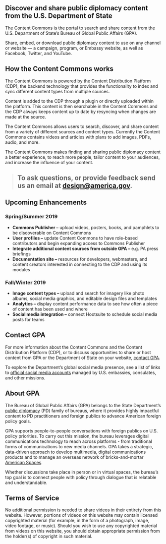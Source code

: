 ## Discover and share public diplomacy content from the U.S. Department of State
The Content Commons is the portal to search and share content from the U.S. Department of State’s Bureau of Global Public Affairs (GPA).

Share, embed, or download public diplomacy content to use on any channel or website — a campaign, program, or Embassy website, as well as Facebook, Twitter, and YouTube.

## How the Content Commons works
The Content Commons is powered by the Content Distribution Platform (CDP), the backend technology that provides the functionality to index and sync different content types from multiple sources. 

Content is added to the CDP through a plugin or directly uploaded within the platform. This content is then searchable in the Content Commons and the CDP always keeps content up to date by resyncing when changes are made at the source. 

The Content Commons allows users to search, discover, and share content from a variety of different sources and content types. Currently the Content Commons contains videos and articles with plans to add images, PDFs, audio, and more.

The Content Commons makes finding and sharing public diplomacy content a better experience, to reach more people, tailor content to your audiences, and increase the influence of your content.

> ## To ask questions, or provide feedback send us an email at [design@america.gov](mailto:design@america.gov).

## Upcoming Enhancements
### Spring/Summer 2019
* **Commons Publisher –** upload videos, posters, books, and pamphlets to be discoverable on Content Commons
* **User profiles –** update Content Commons to have role-based contributors and begin expanding access to Commons Publisher
* **Integrate additional content sources from outside GPA –** e.g. PA press briefings
* **Documentation site –** resources for developers, webmasters, and content creators interested in connecting to the CDP and using its modules

### Fall/Winter 2019
* **Image content types –** upload and search for imagery like photo albums, social media graphics, and editable design files and templates
* **Analytics –** display content performance data to see how often a piece of content has been used and where
* **Social media integration –** connect Hootsuite to schedule social media posts for teams

## Contact GPA
For more information about the Content Commons and the Content Distribution Platform (CDP), or to discuss opportunities to share or host content from GPA or the Department of State on your website, [contact GPA](mailto:design@america.gov).

To explore the Department’s global social media presence, see a list of links to [official social media accounts](https://www.state.gov/global-social-media-presence/) managed by U.S. embassies, consulates, and other missions.

## About GPA
The Bureau of Global Public Affairs (GPA) belongs to the State Department’s [public diplomacy](https://www.state.gov/r/index.htm) (PD) family of bureaus, where it provides highly impactful content to PD practitioners and foreign publics to advance American foreign policy goals.

GPA supports people-to-people conversations with foreign publics on U.S. policy priorities. To carry out this mission, the bureau leverages digital communications technology to reach across platforms - from traditional forms of communications to new media channels. GPA takes a strategic, data-driven approach to develop multimedia, digital communications products and to manage an overseas network of bricks-and-mortar [American Spaces](https://americanspaces.state.gov/home/).

Whether discussions take place in person or in virtual spaces, the bureau’s top goal is to connect people with policy through dialogue that is relatable and understandable.

## Terms of Service

No additional permission is needed to share videos in their entirety from this website.  However, portions of videos on this website may contain licensed copyrighted material (for example, in the form of a photograph, image, video footage, or music).  Should you wish to use any copyrighted material from videos on this website, you should obtain appropriate permission from the holder(s) of copyright in such material.